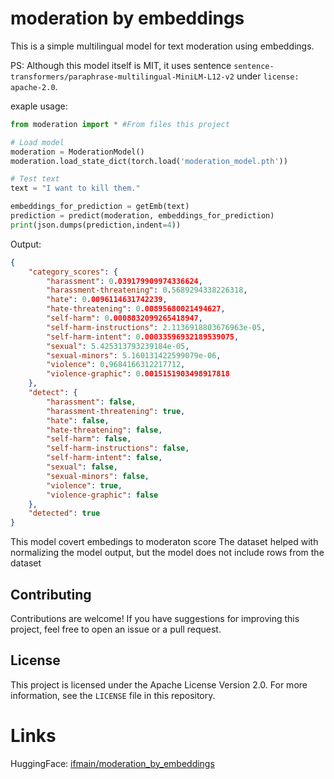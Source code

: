 # moderation by embeddings

This is a simple multilingual model for text moderation using embeddings.

PS: Although this model itself is MIT, it uses sentence `sentence-transformers/paraphrase-multilingual-MiniLM-L12-v2` under `license: apache-2.0`.

exaple usage:

```python
from moderation import * #From files this project

# Load model
moderation = ModerationModel()
moderation.load_state_dict(torch.load('moderation_model.pth'))

# Test text
text = "I want to kill them."

embeddings_for_prediction = getEmb(text)
prediction = predict(moderation, embeddings_for_prediction)
print(json.dumps(prediction,indent=4))
```

Output:
```json
{
    "category_scores": {
        "harassment": 0.039179909974336624,
        "harassment-threatening": 0.5689294338226318,
        "hate": 0.0096114631742239,
        "hate-threatening": 0.00895680021494627,
        "self-harm": 0.0008832099265418947,
        "self-harm-instructions": 2.1136918803676963e-05,
        "self-harm-intent": 0.00033596932189539075,
        "sexual": 5.425313793239184e-05,
        "sexual-minors": 5.160131422599079e-06,
        "violence": 0.9684166312217712,
        "violence-graphic": 0.0015151903498917818
    },
    "detect": {
        "harassment": false,
        "harassment-threatening": true,
        "hate": false,
        "hate-threatening": false,
        "self-harm": false,
        "self-harm-instructions": false,
        "self-harm-intent": false,
        "sexual": false,
        "sexual-minors": false,
        "violence": true,
        "violence-graphic": false
    },
    "detected": true
}
```


This model covert embedings to moderaton score
The dataset helped with normalizing the model output, but the model does not include rows from the dataset

## Contributing

Contributions are welcome! If you have suggestions for improving this project, feel free to open an issue or a pull request.

## License

This project is licensed under the Apache License Version 2.0. For more information, see the `LICENSE` file in this repository.

# Links

HuggingFace: [ifmain/moderation_by_embeddings](https://huggingface.co/ifmain/moderation_by_embeddings)

